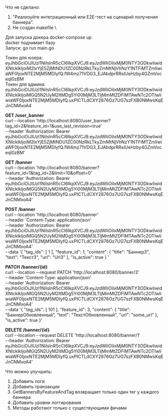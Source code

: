 Что не сделано: 
1. "Реализуйте интеграционный или E2E-тест на сценарий получения баннера".
2. Не создан makefile \

Для запуска докера docker-compose up\
docker поднимает базу\
Запуск: go run main.go

Токен для юзера: eyJhbGciOiJIUzI1NiIsInR5cCI6IkpXVCJ9.eyJzdWIiOiIxMjM0NTY3ODkwIiwidXNlcklkIjoiM2IxYjE5ZjMtNDU1ZC00NzRkLTkyZmMtNjVhNzY1NTFiMTZmIiwiaWF0IjoxNTE2MjM5MDIyfQ.fW4mz71VDG3_EJAbdprRRslUeHzby4GZmVoceqI0zBM \
Токен для админа: eyJhbGciOiJIUzI1NiIsInR5cCI6IkpXVCJ9.eyJzdWIiOiIxMjM0NTY3ODkwIiwidXNlcklkIjoiMGQ5N2UyM2ItMDg5Yi00MjM3LTljMmMtZDFlMTAwNTc2OTIwIiwiaWF0IjoxNTE2MjM5MDIyfQ.uxPICTLdCXY2876Oz7UG7szFXB0NMwsKqEJnCNMxoA4 

**GET /user_banner** \
curl --location 'http://localhost:8080/user_banner?tag_id=2&feature_id=1&use_last_revision=true' \
--header 'Authorization: Bearer eyJhbGciOiJIUzI1NiIsInR5cCI6IkpXVCJ9.eyJzdWIiOiIxMjM0NTY3ODkwIiwidXNlcklkIjoiM2IxYjE5ZjMtNDU1ZC00NzRkLTkyZmMtNjVhNzY1NTFiMTZmIiwiaWF0IjoxNTE2MjM5MDIyfQ.fW4mz71VDG3_EJAbdprRRslUeHzby4GZmVoceqI0zBM'

**GET /banner** \
curl --location 'http://localhost:8080/banner?feature_id=1&tag_id=2&limit=10&offset=0' \
--header 'Authorization: Bearer eyJhbGciOiJIUzI1NiIsInR5cCI6IkpXVCJ9.eyJzdWIiOiIxMjM0NTY3ODkwIiwidXNlcklkIjoiMGQ5N2UyM2ItMDg5Yi00MjM3LTljMmMtZDFlMTAwNTc2OTIwIiwiaWF0IjoxNTE2MjM5MDIyfQ.uxPICTLdCXY2876Oz7UG7szFXB0NMwsKqEJnCNMxoA4' 

**POST /banner** \
curl --location 'http://localhost:8080/banner' \
--header 'Content-Type: application/json' \
--header 'Authorization: Bearer eyJhbGciOiJIUzI1NiIsInR5cCI6IkpXVCJ9.eyJzdWIiOiIxMjM0NTY3ODkwIiwidXNlcklkIjoiMGQ5N2UyM2ItMDg5Yi00MjM3LTljMmMtZDFlMTAwNTc2OTIwIiwiaWF0IjoxNTE2MjM5MDIyfQ.uxPICTLdCXY2876Oz7UG7szFXB0NMwsKqEJnCNMxoA4' \
--data '{
  "tag_ids": [
    1
  ],
  "feature_id": 1,
  "content": {
    "title": "Баннер3",
    "text": "Текст3",
    "url": "Url3"
  },
  "is_active": true
}
'

**PATCH /banner/{id}** \
curl --location --request PATCH 'http://localhost:8080/banner/3' \
--header 'Content-Type: application/json' \
--header 'Authorization: Bearer eyJhbGciOiJIUzI1NiIsInR5cCI6IkpXVCJ9.eyJzdWIiOiIxMjM0NTY3ODkwIiwidXNlcklkIjoiMGQ5N2UyM2ItMDg5Yi00MjM3LTljMmMtZDFlMTAwNTc2OTIwIiwiaWF0IjoxNTE2MjM5MDIyfQ.uxPICTLdCXY2876Oz7UG7szFXB0NMwsKqEJnCNMxoA4' \
--data '{
  "tag_ids": [
    101
  ],
  "feature_id": 3,
  "content": {
    "title": "БаннерОбновленный",
    "text": "ТекстОбновленный",
    "url": "some_url"
  },
  "is_active": true
}'

**DELETE /banner/{id}** \
curl --location --request DELETE 'http://localhost:8080/banner/1' \
--header 'Authorization: Bearer eyJhbGciOiJIUzI1NiIsInR5cCI6IkpXVCJ9.eyJzdWIiOiIxMjM0NTY3ODkwIiwidXNlcklkIjoiMGQ5N2UyM2ItMDg5Yi00MjM3LTljMmMtZDFlMTAwNTc2OTIwIiwiaWF0IjoxNTE2MjM5MDIyfQ.uxPICTLdCXY2876Oz7UG7szFXB0NMwsKqEJnCNMxoA4'




Что можно улучшить:
1. Добавить логи
2. Добавить транзакции
3. GetBannersByFeatureAndTag возвращает только один тег у каждого баннера
4. Добавить уровни логгирования
5. Методы работают только с существующими фичами




